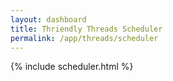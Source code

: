 ```yaml
---
layout: dashboard
title: Thriendly Threads Scheduler
permalink: /app/threads/scheduler
---
```


{% include scheduler.html %}

<!-- Scripts -->
<script src="https://code.jquery.com/jquery-3.6.0.min.js"></script>
<!-- Include Bootstrap JS and its dependencies -->
<script src="https://cdn.jsdelivr.net/npm/bootstrap@5/dist/js/bootstrap.bundle.min.js"></script>
<script src="https://cdn.jsdelivr.net/npm/@popperjs/core@2.9.3/dist/umd/popper.min.js"></script>
<script type="module" src="{{ site.baseurl }}/assets/js/firebaseauth.js"></script>
<script type="module" src="{{ site.baseurl }}/assets/js/dashboard/threads-schedule.js"></script>